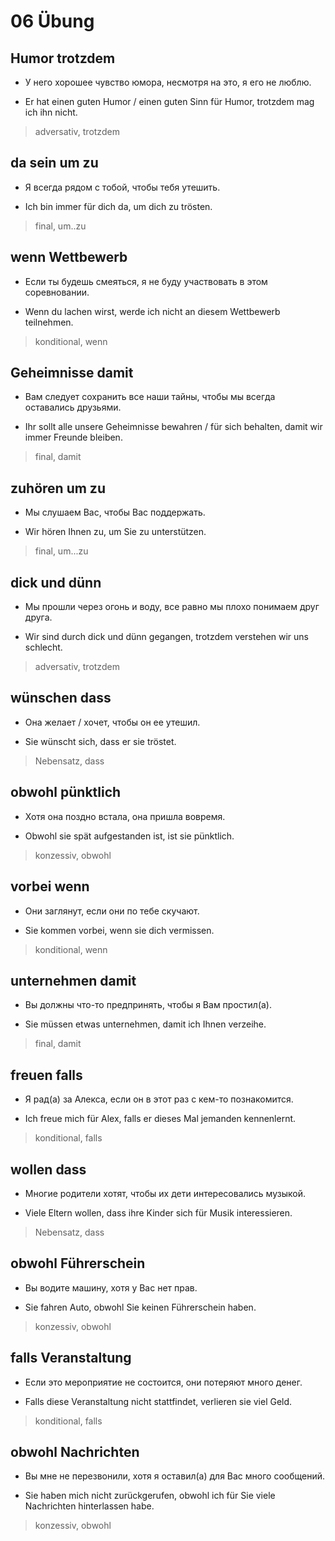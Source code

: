 # 06 Übung


## Humor trotzdem
- У него хорошее чувство юмора, несмотря на это, я его не люблю.
* Er hat einen guten Humor / einen guten Sinn für Humor, trotzdem mag ich ihn nicht.
> adversativ, trotzdem

## da sein um zu
- Я всегда рядом с тобой, чтобы тебя утешить.
* Ich bin immer für dich da, um dich zu trösten.
> final, um..zu

## wenn Wettbewerb
- Если ты будешь смеяться, я не буду участвовать в этом соревновании.
* Wenn du lachen wirst, werde ich nicht an diesem Wettbewerb teilnehmen.
> konditional, wenn

## Geheimnisse damit
- Вам следует сохранить все наши тайны, чтобы мы всегда оставались друзьями.
* Ihr sollt alle unsere Geheimnisse bewahren / für sich behalten, damit wir immer Freunde bleiben.
> final, damit

## zuhören um zu
- Мы слушаем Вас, чтобы Вас поддержать.
* Wir hören Ihnen zu, um Sie zu unterstützen.
> final, um...zu

## dick und dünn
- Мы прошли через огонь и воду, все равно мы плохо понимаем друг друга.
* Wir sind durch dick und dünn gegangen, trotzdem verstehen wir uns schlecht.
> adversativ, trotzdem

## wünschen dass
- Она желает / хочет, чтобы он ее утешил.
* Sie wünscht sich, dass er sie tröstet.
> Nebensatz, dass

## obwohl pünktlich
- Хотя она поздно встала, она пришла вовремя.
* Obwohl sie spät aufgestanden ist, ist sie pünktlich.
> konzessiv, obwohl

## vorbei wenn
- Они заглянут, если они по тебе скучают.
* Sie kommen vorbei, wenn sie dich vermissen.
> konditional, wenn

## unternehmen damit
- Вы должны что-то предпринять, чтобы я Вам простил(а).
* Sie müssen etwas unternehmen, damit ich Ihnen verzeihe.
> final, damit

## freuen falls
- Я рад(а) за Алекса, если он в этот раз с кем-то познакомится.
* Ich freue mich für Alex, falls er dieses Mal jemanden kennenlernt.
> konditional, falls

## wollen dass
- Многие родители хотят, чтобы их дети интересовались музыкой.
* Viele Eltern wollen, dass ihre Kinder sich für Musik interessieren.
> Nebensatz, dass

## obwohl Führerschein
- Вы водите машину, хотя у Вас нет прав.
* Sie fahren Auto, obwohl Sie keinen Führerschein haben.
> konzessiv, obwohl

## falls Veranstaltung
- Если это мероприятие не состоится, они потеряют много денег.
* Falls diese Veranstaltung nicht stattfindet, verlieren sie viel Geld.
> konditional, falls

## obwohl Nachrichten
- Вы мне не перезвонили, хотя я оставил(а) для Вас много сообщений.
* Sie haben mich nicht zurückgerufen, obwohl ich für Sie viele Nachrichten hinterlassen habe.
> konzessiv, obwohl